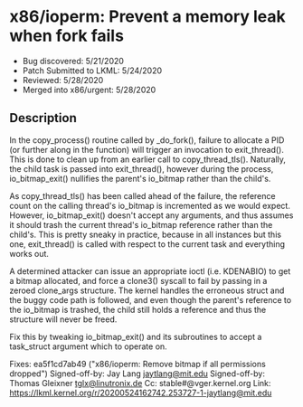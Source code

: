 # x86/ioperm: Prevent a memory leak when fork fails

* Bug discovered: 5/21/2020
* Patch Submitted to LKML: 5/24/2020
* Reviewed: 5/28/2020
* Merged into x86/urgent: 5/28/2020

## Description

In the copy_process() routine called by _do_fork(), failure to allocate
a PID (or further along in the function) will trigger an invocation to
exit_thread(). This is done to clean up from an earlier call to
copy_thread_tls(). Naturally, the child task is passed into exit_thread(),
however during the process, io_bitmap_exit() nullifies the parent's
io_bitmap rather than the child's.

As copy_thread_tls() has been called ahead of the failure, the reference
count on the calling thread's io_bitmap is incremented as we would expect.
However, io_bitmap_exit() doesn't accept any arguments, and thus assumes
it should trash the current thread's io_bitmap reference rather than the
child's. This is pretty sneaky in practice, because in all instances but
this one, exit_thread() is called with respect to the current task and
everything works out.

A determined attacker can issue an appropriate ioctl (i.e. KDENABIO) to
get a bitmap allocated, and force a clone3() syscall to fail by passing
in a zeroed clone_args structure. The kernel handles the erroneous struct
and the buggy code path is followed, and even though the parent's reference
to the io_bitmap is trashed, the child still holds a reference and thus
the structure will never be freed.

Fix this by tweaking io_bitmap_exit() and its subroutines to accept a
task_struct argument which to operate on.

Fixes: ea5f1cd7ab49 ("x86/ioperm: Remove bitmap if all permissions dropped")
Signed-off-by: Jay Lang <jaytlang@mit.edu>
Signed-off-by: Thomas Gleixner <tglx@linutronix.de>
Cc: stable#@vger.kernel.org
Link: https://lkml.kernel.org/r/20200524162742.253727-1-jaytlang@mit.edu
